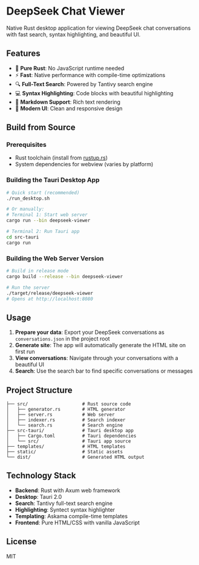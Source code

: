 # DeepSeek Chat Viewer

Native Rust desktop application for viewing DeepSeek chat conversations with fast search, syntax highlighting, and beautiful UI.

## Features

- 🚀 **Pure Rust**: No JavaScript runtime needed
- ⚡ **Fast**: Native performance with compile-time optimizations
- 🔍 **Full-Text Search**: Powered by Tantivy search engine
- 💻 **Syntax Highlighting**: Code blocks with beautiful highlighting
- 📝 **Markdown Support**: Rich text rendering
- 🎨 **Modern UI**: Clean and responsive design

## Build from Source

### Prerequisites

- Rust toolchain (install from [rustup.rs](https://rustup.rs/))
- System dependencies for webview (varies by platform)

### Building the Tauri Desktop App

```bash
# Quick start (recommended)
./run_desktop.sh

# Or manually:
# Terminal 1: Start web server
cargo run --bin deepseek-viewer

# Terminal 2: Run Tauri app
cd src-tauri
cargo run
```

### Building the Web Server Version

```bash
# Build in release mode
cargo build --release --bin deepseek-viewer

# Run the server
./target/release/deepseek-viewer
# Opens at http://localhost:8080
```

## Usage

1. **Prepare your data**: Export your DeepSeek conversations as `conversations.json` in the project root
2. **Generate site**: The app will automatically generate the HTML site on first run
3. **View conversations**: Navigate through your conversations with a beautiful UI
4. **Search**: Use the search bar to find specific conversations or messages

## Project Structure

```
├── src/                    # Rust source code
│   ├── generator.rs        # HTML generator
│   ├── server.rs           # Web server
│   ├── indexer.rs          # Search indexer
│   └── search.rs           # Search engine
├── src-tauri/              # Tauri desktop app
│   ├── Cargo.toml          # Tauri dependencies
│   └── src/                # Tauri app source
├── templates/              # HTML templates
├── static/                 # Static assets
└── dist/                   # Generated HTML output

```

## Technology Stack

- **Backend**: Rust with Axum web framework
- **Desktop**: Tauri 2.0
- **Search**: Tantivy full-text search engine
- **Highlighting**: Syntect syntax highlighter
- **Templating**: Askama compile-time templates
- **Frontend**: Pure HTML/CSS with vanilla JavaScript

## License

MIT
